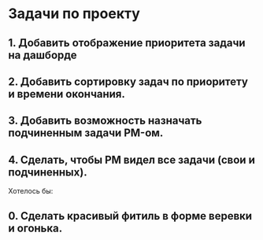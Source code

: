 # Задачи по проекту

## 1. Добавить отображение приоритета задачи на дашборде

## 2. Добавить сортировку задач по приоритету и времени окончания.

## 3. Добавить возможность назначать подчиненным задачи PM-ом.

## 4. Сделать, чтобы PM видел все задачи (свои и подчиненных).

Хотелось бы:
## 0. Сделать красивый фитиль в форме веревки и огонька.
